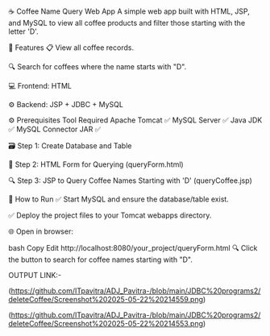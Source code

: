 ☕ Coffee Name Query Web App A simple web app built with HTML, JSP, and MySQL to view all coffee products and filter those starting with the letter 'D'.

📂 Features 📋 View all coffee records.

🔍 Search for coffees where the name starts with "D".

💻 Frontend: HTML

⚙️ Backend: JSP + JDBC + MySQL

⚙️ Prerequisites Tool Required Apache Tomcat ✅ MySQL Server ✅ Java JDK ✅ MySQL Connector JAR ✅

🗃️ Step 1: Create Database and Table

📝 Step 2: HTML Form for Querying (queryForm.html)

🔍 Step 3: JSP to Query Coffee Names Starting with 'D' (queryCoffee.jsp)

🚀 How to Run ✅ Start MySQL and ensure the database/table exist.

✅ Deploy the project files to your Tomcat webapps directory.

🌐 Open in browser:

bash Copy Edit http://localhost:8080/your_project/queryForm.html 🔍 Click the button to search for coffee names starting with "D".

OUTPUT LINK:-

(https://github.com/ITpavitra/ADJ_Pavitra-/blob/main/JDBC%20programs2/deleteCoffee/Screenshot%202025-05-22%20214559.png)

(https://github.com/ITpavitra/ADJ_Pavitra-/blob/main/JDBC%20programs2/deleteCoffee/Screenshot%202025-05-22%20214553.png)
